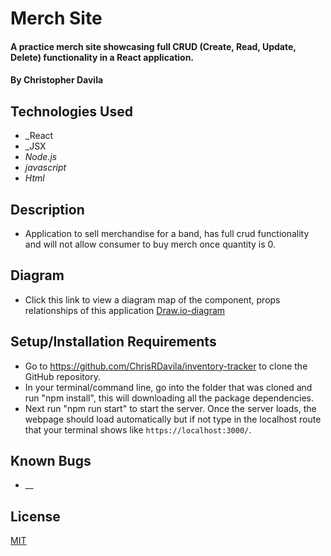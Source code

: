 # Merch Site

#### A practice merch site showcasing full CRUD (Create, Read, Update, Delete) functionality in a React application.

#### By Christopher Davila

## Technologies Used

* _React
* _JSX
* _Node.js_
* _javascript_
* _Html_

## Description
* Application to sell merchandise for a band, has full crud functionality and will not allow consumer to buy merch once quantity is 0.

## Diagram
* Click this link to view a diagram map of the component, props relationships of this application
[Draw.io-diagram](https://drive.google.com/file/d/1fNcIneXd1b20B83_mGq6QojXAcgYmuln/view?usp=sharing)

## Setup/Installation Requirements

* Go to https://github.com/ChrisRDavila/inventory-tracker
to clone the GitHub repository.
* In your terminal/command line, go into the folder that was cloned and run "npm install", this will downloading all the package dependencies.
* Next run "npm run start" to start the server. Once the server loads, the webpage should load automatically but if not type in the localhost route that your terminal shows like `https://localhost:3000/`.

## Known Bugs

* __

## License
[MIT](https://github.com/ChrisRDavila/inventory-tracker/blob/main/License.txt)
